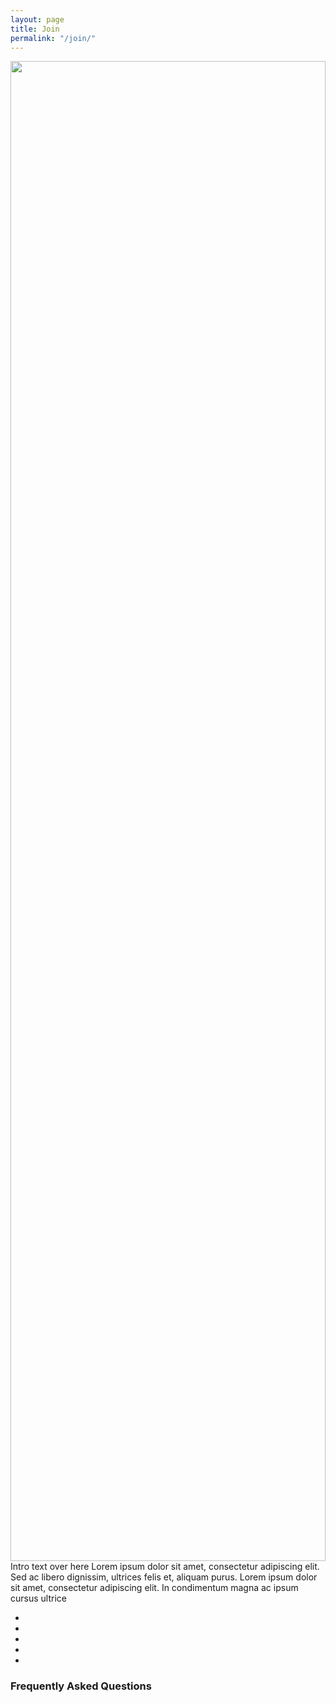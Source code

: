 ```yaml
---
layout: page
title: Join
permalink: "/join/"
---
```

<div>
<img src="/assets/banners/resources_banner.jpg" style="height: 60vh; width: 100%; object-fit: cover;"/>
</div>
<!-- change to join_us banenr and add buttons to a container -->
<div>
Intro text over here Lorem ipsum dolor sit amet, consectetur adipiscing elit. Sed ac libero dignissim, ultrices felis et, aliquam purus. Lorem ipsum dolor sit amet, consectetur adipiscing elit. In condimentum magna ac ipsum cursus ultrice
</div>
<ul class="timeline">
	<li data-year="2017" data-text="Lorem ipsum dolor sit amet, consectetur."></li>
	<li data-year="2018" data-text="Lorem ipsum dolor sit amet, consectetur."></li>
	<li data-year="2019" data-text="Lorem ipsum dolor sit amet, consectetur."></li>
	<li data-year="2020" data-text="Lorem ipsum dolor sit amet, consectetur."></li>
	<li data-year="2021" data-text="Lorem ipsum dolor sit amet, consectetur."></li>
</ul>
<div>
<h3>Frequently Asked Questions </h3>


</div>